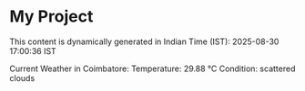 # My Project

This content is dynamically generated in Indian Time (IST): 2025-08-30 17:00:36 IST


Current Weather in Coimbatore:
Temperature: 29.88 °C
Condition: scattered clouds
